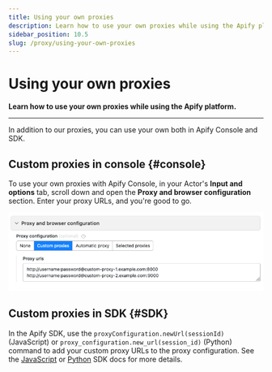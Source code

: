 ```yaml
---
title: Using your own proxies
description: Learn how to use your own proxies while using the Apify platform.
sidebar_position: 10.5
slug: /proxy/using-your-own-proxies
---
```


# Using your own proxies

**Learn how to use your own proxies while using the Apify platform.**

---

In addition to our proxies, you can use your own both in Apify Console and SDK.

## Custom proxies in console {#console}

To use your own proxies with Apify Console, in your Actor's **Input and options** tab, scroll down and open the **Proxy and browser configuration** section. Enter your proxy URLs, and you're good to go.

![Using custom proxy in Apify Console](../images/proxy-custom.png)

## Custom proxies in SDK {#SDK}

In the Apify SDK, use the `proxyConfiguration.newUrl(sessionId)` (JavaScript) or `proxy_configuration.new_url(session_id)` (Python) command to add your custom proxy URLs to the proxy configuration. See the [JavaScript](/sdk/js/api/apify/class/ProxyConfiguration#newUrl) or [Python](/sdk/python/reference/class/ProxyConfiguration#new_url) SDK docs for more details.
